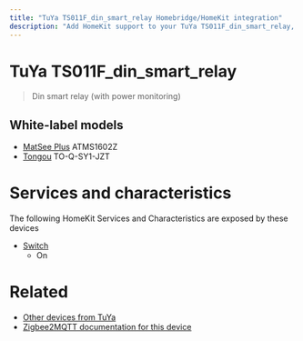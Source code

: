```yaml
---
title: "TuYa TS011F_din_smart_relay Homebridge/HomeKit integration"
description: "Add HomeKit support to your TuYa TS011F_din_smart_relay, using Homebridge, Zigbee2MQTT and homebridge-z2m."
---
```

<!---
This file has been GENERATED using src/docgen/docgen.ts
DO NOT EDIT THIS FILE MANUALLY!
-->
# TuYa TS011F_din_smart_relay
> Din smart relay (with power monitoring)


## White-label models
* [MatSee Plus](../index.md#matsee_plus) ATMS1602Z
* [Tongou](../index.md#tongou) TO-Q-SY1-JZT

# Services and characteristics
The following HomeKit Services and Characteristics are exposed by
these devices

* [Switch](../../switch.md)
  * On


# Related
* [Other devices from TuYa](../index.md#tuya)
* [Zigbee2MQTT documentation for this device](https://www.zigbee2mqtt.io/devices/TS011F_din_smart_relay.html)